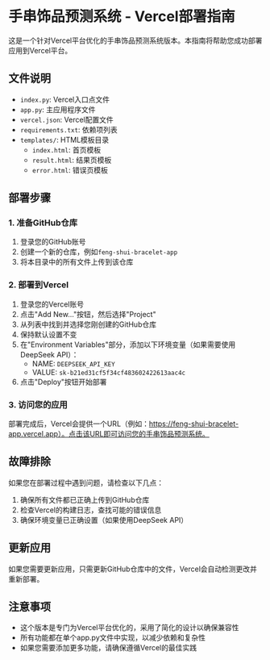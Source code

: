 # 手串饰品预测系统 - Vercel部署指南

这是一个针对Vercel平台优化的手串饰品预测系统版本。本指南将帮助您成功部署应用到Vercel平台。

## 文件说明

- `index.py`: Vercel入口点文件
- `app.py`: 主应用程序文件
- `vercel.json`: Vercel配置文件
- `requirements.txt`: 依赖项列表
- `templates/`: HTML模板目录
  - `index.html`: 首页模板
  - `result.html`: 结果页模板
  - `error.html`: 错误页模板

## 部署步骤

### 1. 准备GitHub仓库

1. 登录您的GitHub账号
2. 创建一个新的仓库，例如`feng-shui-bracelet-app`
3. 将本目录中的所有文件上传到该仓库

### 2. 部署到Vercel

1. 登录您的Vercel账号
2. 点击"Add New..."按钮，然后选择"Project"
3. 从列表中找到并选择您刚创建的GitHub仓库
4. 保持默认设置不变
5. 在"Environment Variables"部分，添加以下环境变量（如果需要使用DeepSeek API）：
   - NAME: `DEEPSEEK_API_KEY`
   - VALUE: `sk-b21ed31cf5f34cf483602422613aac4c`
6. 点击"Deploy"按钮开始部署

### 3. 访问您的应用

部署完成后，Vercel会提供一个URL（例如：https://feng-shui-bracelet-app.vercel.app）。点击该URL即可访问您的手串饰品预测系统。

## 故障排除

如果您在部署过程中遇到问题，请检查以下几点：

1. 确保所有文件都已正确上传到GitHub仓库
2. 检查Vercel的构建日志，查找可能的错误信息
3. 确保环境变量已正确设置（如果使用DeepSeek API）

## 更新应用

如果您需要更新应用，只需更新GitHub仓库中的文件，Vercel会自动检测更改并重新部署。

## 注意事项

- 这个版本是专门为Vercel平台优化的，采用了简化的设计以确保兼容性
- 所有功能都在单个app.py文件中实现，以减少依赖和复杂性
- 如果您需要添加更多功能，请确保遵循Vercel的最佳实践
